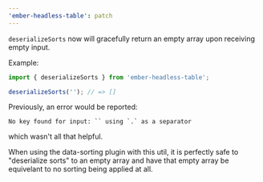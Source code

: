 ```yaml
---
'ember-headless-table': patch
---
```


`deserializeSorts` now will gracefully return an empty array upon receiving empty input.

Example:

```js
import { deserializeSorts } from 'ember-headless-table';

deserializeSorts(''); // => []
```

Previously, an error would be reported:

```
No key found for input: `` using `.` as a separator
```

which wasn't all that helpful.

When using the data-sorting plugin with this util, it is perfectly safe to "deserialize sorts" to an empty array
and have that empty array be equivelant to no sorting being applied at all.
